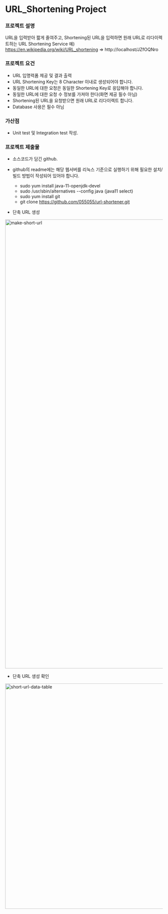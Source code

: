 # URL_Shortening Project

### 프로젝트 설명
URL을 입력받아 짧게 줄여주고, Shortening된 URL을 입력하면 원래 URL로 리다이렉트하는 URL Shortening Service
예) https://en.wikipedia.org/wiki/URL_shortening => http://localhost/JZfOQNro


### 프로젝트 요건

+ URL 입명력폼 제공 및 결과 출력
+ URL Shortening Key는 8 Character 이내로 생성되어야 합니다.
+ 동일한 URL에 대한 요청은 동일한 Shortening Key로 응답해야 합니다.
+ 동일한 URL에 대한 요청 수 정보를 가져야 한다(화면 제공 필수 아님)
+ Shortening된 URL을 요청받으면 원래 URL로 리다이렉트 합니다.
+ Database 사용은 필수 아님


### 가산점

+ Unit test 및 Integration test 작성.


### 프로젝트 제출물

+ 소스코드가 담긴 github.
+ github의 readme에는 해당 웹서버를 리눅스 기준으로 실행하기 위해 필요한 설치/빌드 방법이 작성되어 있어야 합니다.
    + sudo yum install java-11-openjdk-devel
    + sudo /usr/sbin/alternatives --config java (java11 select)
    + sudo yum install git
    + git clone https://github.com/055055/url-shortener.git
    

+ 단축 URL 생성 
<img width="1433" alt="make-short-url" src="https://user-images.githubusercontent.com/42599161/114555875-158b8700-9ca3-11eb-8448-04ad15a4dd0d.png">

+ 단축 URL 생성 확인
<img width="719" alt="short-url-data-table" src="https://user-images.githubusercontent.com/42599161/114555950-2c31de00-9ca3-11eb-9a25-0dbd7678c0b6.png">






